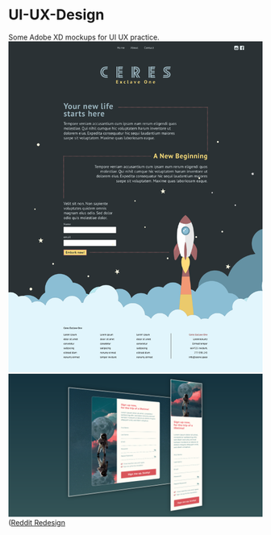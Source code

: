 # UI-UX-Design

Some Adobe XD mockups for UI UX practice.
![Asteroid](https://github.com/dannyvaneeckhoutte/UI-UX-Design/blob/master/Landing%20Page%20Asteroid%20.png)
![Space Colony](https://github.com/dannyvaneeckhoutte/UI-UX-Design/blob/master/Signup%20Space%20Colony/Space%20Full.png)
([Reddit Redesign](https://github.com/dannyvaneeckhoutte/UI-UX-Design/blob/master/Reddit%20Redesign.png)
